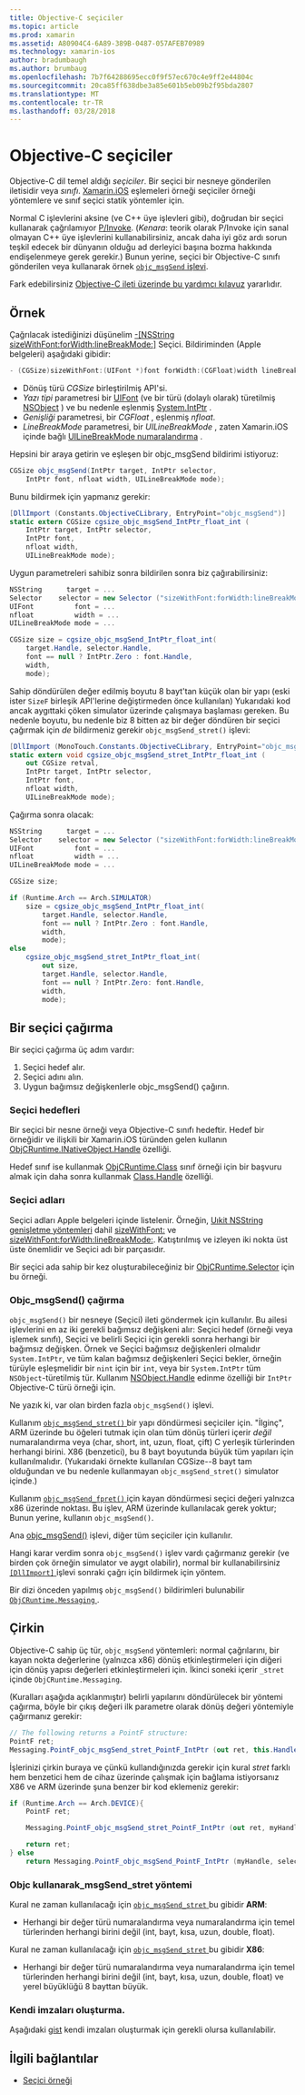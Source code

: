 ```yaml
---
title: Objective-C seçiciler
ms.topic: article
ms.prod: xamarin
ms.assetid: A80904C4-6A89-389B-0487-057AFEB70989
ms.technology: xamarin-ios
author: bradumbaugh
ms.author: brumbaug
ms.openlocfilehash: 7b7f64288695ecc0f9f57ec670c4e9ff2e44804c
ms.sourcegitcommit: 20ca85ff638dbe3a85e601b5eb09b2f95bda2807
ms.translationtype: MT
ms.contentlocale: tr-TR
ms.lasthandoff: 03/28/2018
---
```

# <a name="objective-c-selectors"></a>Objective-C seçiciler

Objective-C dil temel aldığı *seçiciler*. Bir seçici bir nesneye gönderilen iletisidir veya *sınıfı*. [Xamarin.iOS](~/ios/internals/api-design/index.md) eşlemeleri örneği seçiciler örneği yöntemlere ve sınıf seçici statik yöntemler için.

Normal C işlevlerini aksine (ve C++ üye işlevleri gibi), doğrudan bir seçici kullanarak çağrılamıyor [P/Invoke](http://www.mono-project.com/docs/advanced/pinvoke/).
(*Kenara*: teorik olarak P/Invoke için sanal olmayan C++ üye işlevlerini kullanabilirsiniz, ancak daha iyi göz ardı sorun teşkil edecek bir dünyanın olduğu ad derleyici başına bozma hakkında endişelenmeye gerek gerekir.) Bunun yerine, seçici bir Objective-C sınıfı gönderilen veya kullanarak örnek [ `objc_msgSend` işlevi](http://developer.apple.com/mac/library/documentation/Cocoa/Reference/ObjCRuntimeRef/Reference/reference.html#//apple_ref/c/func/objc_msgSend).

Fark edebilirsiniz [Objective-C ileti üzerinde bu yardımcı kılavuz](http://developer.apple.com/iphone/library/documentation/cocoa/conceptual/ObjCRuntimeGuide/Articles/ocrtHowMessagingWorks.html) yararlıdır.

<a name="Example" />

## <a name="example"></a>Örnek

Çağrılacak istediğinizi düşünelim [-[NSString sizeWithFont:forWidth:lineBreakMode:]](http://developer.apple.com/iphone/library/documentation/UIKit/Reference/NSString_UIKit_Additions/Reference/Reference.html#//apple_ref/occ/instm/NSString/sizeWithFont:forWidth:lineBreakMode:) Seçici.
Bildiriminden (Apple belgeleri) aşağıdaki gibidir:

```csharp
- (CGSize)sizeWithFont:(UIFont *)font forWidth:(CGFloat)width lineBreakMode:(UILineBreakMode)lineBreakMode
```

-  Dönüş türü *CGSize* birleştirilmiş API'si.
-  *Yazı tipi* parametresi bir [UIFont](https://developer.xamarin.com/api/type/UIKit.UIFont/) (ve bir türü (dolaylı olarak) türetilmiş [NSObject](https://developer.xamarin.com/api/type/Foundation.NSObject/) ) ve bu nedenle eşlenmiş [System.IntPtr](https://developer.xamarin.com/api/type/System.IntPtr/) .
-  *Genişliği* parametresi, bir *CGFloat* , eşlenmiş *nfloat*.
-  *LineBreakMode* parametresi, bir *UILineBreakMode* , zaten Xamarin.iOS içinde bağlı [UILineBreakMode numaralandırma](https://developer.xamarin.com/api/type/UIKit.UILineBreakMode/) .


Hepsini bir araya getirin ve eşleşen bir objc_msgSend bildirimi istiyoruz:

```csharp
CGSize objc_msgSend(IntPtr target, IntPtr selector,
    IntPtr font, nfloat width, UILineBreakMode mode);
```

Bunu bildirmek için yapmanız gerekir:

```csharp
[DllImport (Constants.ObjectiveCLibrary, EntryPoint="objc_msgSend")]
static extern CGSize cgsize_objc_msgSend_IntPtr_float_int (
    IntPtr target, IntPtr selector,
    IntPtr font,
    nfloat width,
    UILineBreakMode mode);
```

Uygun parametreleri sahibiz sonra bildirilen sonra biz çağırabilirsiniz:

```csharp
NSString      target = ...
Selector    selector = new Selector ("sizeWithFont:forWidth:lineBreakMode:");
UIFont          font = ...
nfloat          width = ...
UILineBreakMode mode = ...

CGSize size = cgsize_objc_msgSend_IntPtr_float_int(
    target.Handle, selector.Handle,
    font == null ? IntPtr.Zero : font.Handle,
    width,
    mode);
```

Sahip döndürülen değer edilmiş boyutu 8 bayt'tan küçük olan bir yapı (eski ister `SizeF` birleşik API'lerine değiştirmeden önce kullanılan) Yukarıdaki kod ancak aygıttaki çöken simulator üzerinde çalışmaya başlaması gereken. Bu nedenle boyutu, bu nedenle biz 8 bitten az bir değer döndüren bir seçici çağırmak için *de* bildirmeniz gerekir `objc_msgSend_stret()` işlevi:

```csharp
[DllImport (MonoTouch.Constants.ObjectiveCLibrary, EntryPoint="objc_msgSend_stret")]
static extern void cgsize_objc_msgSend_stret_IntPtr_float_int (
    out CGSize retval,
    IntPtr target, IntPtr selector,
    IntPtr font,
    nfloat width,
    UILineBreakMode mode);
```

Çağırma sonra olacak:

```csharp
NSString      target = ...
Selector    selector = new Selector ("sizeWithFont:forWidth:lineBreakMode:");
UIFont          font = ...
nfloat          width = ...
UILineBreakMode mode = ...

CGSize size;

if (Runtime.Arch == Arch.SIMULATOR)
    size = cgsize_objc_msgSend_IntPtr_float_int(
        target.Handle, selector.Handle,
        font == null ? IntPtr.Zero : font.Handle,
        width,
        mode);
else
    cgsize_objc_msgSend_stret_IntPtr_float_int(
        out size,
        target.Handle, selector.Handle,
        font == null ? IntPtr.Zero: font.Handle,
        width,
        mode);
```


<a name="Invoking_a_Selector" />

## <a name="invoking-a-selector"></a>Bir seçici çağırma

Bir seçici çağırma üç adım vardır:

1.  Seçici hedef alır.
1.  Seçici adını alın.
1.  Uygun bağımsız değişkenlerle objc_msgSend() çağırın.


<a name="Selector_Targets" />

### <a name="selector-targets"></a>Seçici hedefleri

Bir seçici bir nesne örneği veya Objective-C sınıfı hedeftir. Hedef bir örneğidir ve ilişkili bir Xamarin.iOS türünden gelen kullanın [ObjCRuntime.INativeObject.Handle](https://developer.xamarin.com/api/property/ObjCRuntime.INativeObject.Handle/) özelliği.

Hedef sınıf ise kullanmak [ObjCRuntime.Class](https://developer.xamarin.com/api/type/ObjCRuntime.Class/) sınıf örneği için bir başvuru almak için daha sonra kullanmak [Class.Handle](https://developer.xamarin.com/api/property/ObjCRuntime.Class.Handle/) özelliği.


<a name="Selector_Names" />

### <a name="selector-names"></a>Seçici adları

Seçici adları Apple belgeleri içinde listelenir. Örneğin, [Uıkit NSString genişletme yöntemleri](http://developer.apple.com/iphone/library/documentation/UIKit/Reference/NSString_UIKit_Additions/Reference/Reference.html) dahil [sizeWithFont:](http://developer.apple.com/iphone/library/documentation/UIKit/Reference/NSString_UIKit_Additions/Reference/Reference.html#//apple_ref/occ/instm/NSString/sizeWithFont:) ve [sizeWithFont:forWidth:lineBreakMode:](http://developer.apple.com/iphone/library/documentation/UIKit/Reference/NSString_UIKit_Additions/Reference/Reference.html#//apple_ref/occ/instm/NSString/sizeWithFont:forWidth:lineBreakMode:). Katıştırılmış ve izleyen iki nokta üst üste önemlidir ve Seçici adı bir parçasıdır.

Bir seçici ada sahip bir kez oluşturabileceğiniz bir [ObjCRuntime.Selector](https://developer.xamarin.com/api/type/ObjCRuntime.Selector/) için bu örneği.


<a name="Calling_objc_msgSend()" />

### <a name="calling-objcmsgsend"></a>Objc_msgSend() çağırma

 `objc_msgSend()` bir nesneye (Seçici) ileti göndermek için kullanılır. Bu ailesi işlevlerini en az iki gerekli bağımsız değişkeni alır: Seçici hedef (örneği veya işlemek sınıfı), Seçici ve belirli Seçici için gerekli sonra herhangi bir bağımsız değişken. Örnek ve Seçici bağımsız değişkenleri olmalıdır `System.IntPtr`, ve tüm kalan bağımsız değişkenleri Seçici bekler, örneğin türüyle eşleşmelidir bir `nint` için bir `int`, veya bir `System.IntPtr` tüm `NSObject`-türetilmiş tür. Kullanım [NSObject.Handle](https://developer.xamarin.com/api/property/Foundation.NSObject.Handle/) edinme özelliği bir `IntPtr` Objective-C türü örneği için.

Ne yazık ki, var olan birden fazla `objc_msgSend()` işlevi.

Kullanım [ `objc_msgSend_stret()` ](http://developer.apple.com/mac/library/documentation/Cocoa/Reference/ObjCRuntimeRef/Reference/reference.html#//apple_ref/c/func/objc_msgSend_stret) bir yapı döndürmesi seçiciler için.
"İlginç", ARM üzerinde bu öğeleri tutmak için olan tüm dönüş türleri içerir *değil* numaralandırma veya (char, short, int, uzun, float, çift) C yerleşik türlerinden herhangi birini. X86 (benzetici), bu 8 bayt boyutunda büyük tüm yapıları için kullanılmalıdır. (Yukarıdaki örnekte kullanılan CGSize--8 bayt tam olduğundan ve bu nedenle kullanmayan `objc_msgSend_stret()` simulator içinde.)

Kullanım [ `objc_msgSend_fpret()` ](http://developer.apple.com/mac/library/documentation/Cocoa/Reference/ObjCRuntimeRef/Reference/reference.html#//apple_ref/c/func/objc_msgSend_fpret) için kayan döndürmesi seçici değeri yalnızca x86 üzerinde noktası. Bu işlev, ARM üzerinde kullanılacak gerek yoktur; Bunun yerine, kullanın `objc_msgSend()`.

Ana [objc_msgSend()](http://developer.apple.com/mac/library/documentation/Cocoa/Reference/ObjCRuntimeRef/Reference/reference.html#//apple_ref/c/func/objc_msgSend) işlevi, diğer tüm seçiciler için kullanılır.

Hangi karar verdim sonra `objc_msgSend()` işlev vardı çağırmanız gerekir (ve birden çok örneğin simulator ve aygıt olabilir), normal bir kullanabilirsiniz [ `[DllImport]` ](https://developer.xamarin.com/api/type/System.Runtime.InteropServices.DllImportAttribute/) işlevi sonraki çağrı için bildirmek için yöntem.

Bir dizi önceden yapılmış `objc_msgSend()` bildirimleri bulunabilir [ `ObjCRuntime.Messaging` ](https://developer.xamarin.com/api/type/ObjCRuntime.Messaging/).


<a name="ugly" />

## <a name="the-ugly"></a>Çirkin

Objective-C sahip üç tür, `objc_msgSend` yöntemleri: normal çağrılarını, bir kayan nokta değerlerine (yalnızca x86) dönüş etkinleştirmeleri için diğeri için dönüş yapısı değerleri etkinleştirmeleri için. İkinci soneki içerir `_stret` içinde `ObjCRuntime.Messaging`.

(Kuralları aşağıda açıklanmıştır) belirli yapılarını döndürülecek bir yöntemi çağırma, böyle bir çıkış değeri ilk parametre olarak dönüş değeri yöntemiyle çağırmanız gerekir:

```csharp
// The following returns a PointF structure:
PointF ret;
Messaging.PointF_objc_msgSend_stret_PointF_IntPtr (out ret, this.Handle, selConvertPointFromWindow.Handle, point, window.Handle);
```

İşlerinizi çirkin buraya ve çünkü kullandığınızda gerekir için kural _stret_ farklı hem benzetici hem de cihaz üzerinde çalışmak için bağlama istiyorsanız X86 ve ARM üzerinde şuna benzer bir kod eklemeniz gerekir:

```csharp
if (Runtime.Arch == Arch.DEVICE){
    PointF ret;

    Messaging.PointF_objc_msgSend_stret_PointF_IntPtr (out ret, myHandle, selector.Handle);

    return ret;
} else
    return Messaging.PointF_objc_msgSend_PointF_IntPtr (myHandle, selector.Handle);
```

### <a name="using-the-objcmsgsendstret-method"></a>Objc kullanarak\_msgSend\_stret yöntemi

Kural ne zaman kullanılacağı için [ `objc_msgSend_stret` ](http://developer.apple.com/mac/library/documentation/Cocoa/Reference/ObjCRuntimeRef/Reference/reference.html#//apple_ref/c/func/objc_msgSend_stret) bu gibidir **ARM**:

-  Herhangi bir değer türü numaralandırma veya numaralandırma için temel türlerinden herhangi birini değil (int, bayt, kısa, uzun, double, float).


Kural ne zaman kullanılacağı için [ `objc_msgSend_stret` ](http://developer.apple.com/mac/library/documentation/Cocoa/Reference/ObjCRuntimeRef/Reference/reference.html#//apple_ref/c/func/objc_msgSend_stret) bu gibidir **X86**:

-  Herhangi bir değer türü numaralandırma veya numaralandırma için temel türlerinden herhangi birini değil (int, bayt, kısa, uzun, double, float) ve yerel büyüklüğü 8 bayttan büyük.


### <a name="creating-your-own-signatures"></a>Kendi imzaları oluşturma.

Aşağıdaki [gist](https://gist.github.com/rolfbjarne/981b778a99425a6e630c) kendi imzaları oluşturmak için gerekli olursa kullanılabilir.



## <a name="related-links"></a>İlgili bağlantılar

- [Seçici örneği](https://developer.xamarin.com/samples/mac-ios/Objective-C/Selectors/)
